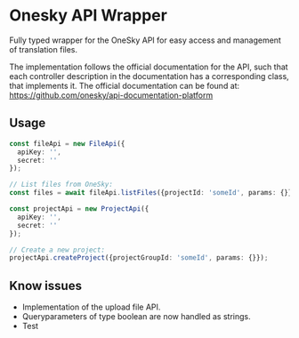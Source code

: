 # Onesky API Wrapper
Fully typed wrapper for the OneSky API for easy access and management of translation files.

The implementation follows the official documentation for the API, such that each controller description in the documentation has a corresponding class, that implements it. The official documentation can be found at: https://github.com/onesky/api-documentation-platform

## Usage
```typescript
const fileApi = new FileApi({
  apiKey: '',
  secret: ''
});

// List files from OneSky:
const files = await fileApi.listFiles({projectId: 'someId', params: {}})

const projectApi = new ProjectApi({
  apiKey: '',
  secret: ''
});

// Create a new project:
projectApi.createProject({projectGroupId: 'someId', params: {}});

```

## Know issues
* Implementation of the upload file API.
* Queryparameters of type boolean are now handled as strings.
* Test
